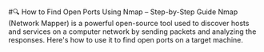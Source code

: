 #🔍 How to Find Open Ports Using Nmap – Step-by-Step Guide
Nmap (Network Mapper) is a powerful open-source tool used to discover hosts and services on a computer network by sending packets and analyzing the responses. Here's how to use it to find open ports on a target machine.
